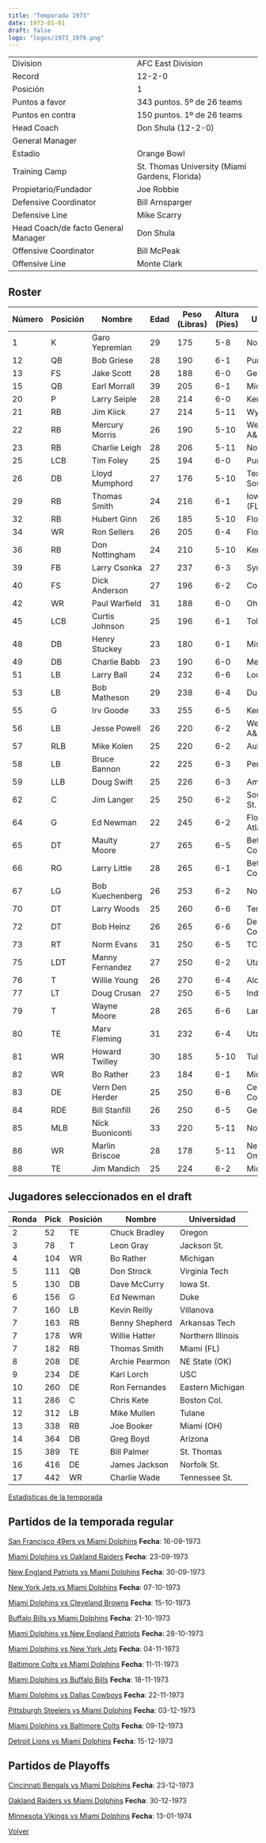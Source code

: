 ```yaml
---
title: "Temporada 1973"
date: 1973-01-01
draft: false
logo: "logos/1973_1979.png"
---
```


|                      |                      |
|-------------------------|---------------------------|
| Division               | AFC East Division            |
| Record                 | 12-2-0              |
| Posición               | 1            |
| Puntos a favor         | 343 puntos. 5º de 26 teams           |
| Puntos en contra       | 150 puntos. 1º de 26 teams       |
| Head Coach             | Don Shula (12-2-0)               |
| General Manager        |       |
| Estadio                | Orange Bowl             |
| Training Camp          | St. Thomas University (Miami Gardens, Florida)        |
| Propietario/Fundador | Joe Robbie |
| Defensive Coordinator | Bill Arnsparger |
| Defensive Line | Mike Scarry |
| Head Coach/de facto General Manager | Don Shula |
| Offensive Coordinator | Bill McPeak |
| Offensive Line | Monte Clark |


## Roster

| Número | Posición | Nombre           | Edad | Peso (Libras) | Altura (Píes) | Universidad          |
|--------|----------|------------------|------|---------------|---------------|----------------------|
| 1 | K | Garo Yepremian | 29 | 175 | 5-8 | None |
| 12 | QB | Bob Griese | 28 | 190 | 6-1 | Purdue |
| 13 | FS | Jake Scott | 28 | 188 | 6-0 | Georgia |
| 15 | QB | Earl Morrall | 39 | 205 | 6-1 | Michigan St. |
| 20 | P | Larry Seiple | 28 | 214 | 6-0 | Kentucky |
| 21 | RB | Jim Kiick | 27 | 214 | 5-11 | Wyoming |
| 22 | RB | Mercury Morris | 26 | 190 | 5-10 | West Texas A&M |
| 23 | RB | Charlie Leigh | 28 | 206 | 5-11 | None |
| 25 | LCB | Tim Foley | 25 | 194 | 6-0 | Purdue |
| 26 | DB | Lloyd Mumphord | 27 | 176 | 5-10 | Texas Southern |
| 29 | RB | Thomas Smith | 24 | 216 | 6-1 | Iowa,Miami (FL) |
| 32 | RB | Hubert Ginn | 26 | 185 | 5-10 | Florida A&M |
| 34 | WR | Ron Sellers | 26 | 205 | 6-4 | Florida St. |
| 36 | RB | Don Nottingham | 24 | 210 | 5-10 | Kent St. |
| 39 | FB | Larry Csonka | 27 | 237 | 6-3 | Syracuse |
| 40 | FS | Dick Anderson | 27 | 196 | 6-2 | Colorado |
| 42 | WR | Paul Warfield | 31 | 188 | 6-0 | Ohio St. |
| 45 | LCB | Curtis Johnson | 25 | 196 | 6-1 | Toledo |
| 48 | DB | Henry Stuckey | 23 | 180 | 6-1 | Missouri |
| 49 | DB | Charlie Babb | 23 | 190 | 6-0 | Memphis |
| 51 | LB | Larry Ball | 24 | 232 | 6-6 | Louisville |
| 53 | LB | Bob Matheson | 29 | 238 | 6-4 | Duke |
| 55 | G | Irv Goode | 33 | 255 | 6-5 | Kentucky |
| 56 | LB | Jesse Powell | 26 | 220 | 6-2 | West Texas A&M |
| 57 | RLB | Mike Kolen | 25 | 220 | 6-2 | Auburn |
| 58 | LB | Bruce Bannon | 22 | 225 | 6-3 | Penn St. |
| 59 | LLB | Doug Swift | 25 | 226 | 6-3 | Amherst |
| 62 | C | Jim Langer | 25 | 250 | 6-2 | South Dakota St. |
| 64 | G | Ed Newman | 22 | 245 | 6-2 | Florida Atlantic,Duke |
| 65 | DT | Maulty Moore | 27 | 265 | 6-5 | Bethune-Cookman |
| 66 | RG | Larry Little | 28 | 265 | 6-1 | Bethune-Cookman |
| 67 | LG | Bob Kuechenberg | 26 | 253 | 6-2 | Notre Dame |
| 70 | DT | Larry Woods | 25 | 260 | 6-6 | Tennessee St. |
| 72 | DT | Bob Heinz | 26 | 265 | 6-6 | Delta College,Pacific |
| 73 | RT | Norm Evans | 31 | 250 | 6-5 | TCU |
| 75 | LDT | Manny Fernandez | 27 | 250 | 6-2 | Utah |
| 76 | T | Willie Young | 26 | 270 | 6-4 | Alcorn St. |
| 77 | LT | Doug Crusan | 27 | 250 | 6-5 | Indiana |
| 79 | T | Wayne Moore | 28 | 265 | 6-6 | Lamar |
| 80 | TE | Marv Fleming | 31 | 232 | 6-4 | Utah |
| 81 | WR | Howard Twilley | 30 | 185 | 5-10 | Tulsa |
| 82 | WR | Bo Rather | 23 | 184 | 6-1 | Michigan |
| 83 | DE | Vern Den Herder | 25 | 250 | 6-6 | Central College (IA) |
| 84 | RDE | Bill Stanfill | 26 | 250 | 6-5 | Georgia |
| 85 | MLB | Nick Buoniconti | 33 | 220 | 5-11 | Notre Dame |
| 86 | WR | Marlin Briscoe | 28 | 178 | 5-11 | Nebraska-Omaha |
| 88 | TE | Jim Mandich | 25 | 224 | 6-2 | Michigan |


## Jugadores seleccionados en el draft

| Ronda | Pick | Posición | Nombre           | Universidad          |
|-------|------|----------|------------------|----------------------|
| 2 | 52 | TE | Chuck Bradley | Oregon |
| 3 | 78 | T | Leon Gray | Jackson St. |
| 4 | 104 | WR | Bo Rather | Michigan |
| 5 | 111 | QB | Don Strock | Virginia Tech |
| 5 | 130 | DB | Dave McCurry | Iowa St. |
| 6 | 156 | G | Ed Newman | Duke |
| 7 | 160 | LB | Kevin Reilly | Villanova |
| 7 | 163 | RB | Benny Shepherd | Arkansas Tech |
| 7 | 178 | WR | Willie Hatter | Northern Illinois |
| 7 | 182 | RB | Thomas Smith | Miami (FL) |
| 8 | 208 | DE | Archie Pearmon | NE State (OK) |
| 9 | 234 | DE | Karl Lorch | USC |
| 10 | 260 | DE | Ron Fernandes | Eastern Michigan |
| 11 | 286 | C | Chris Kete | Boston Col. |
| 12 | 312 | LB | Mike Mullen | Tulane |
| 13 | 338 | RB | Joe Booker | Miami (OH) |
| 14 | 364 | DB | Greg Boyd | Arizona |
| 15 | 389 | TE | Bill Palmer | St. Thomas |
| 16 | 416 | DE | James Jackson | Norfolk St. |
| 17 | 442 | WR | Charlie Wade | Tennessee St. |



[Estadisticas de la temporada](/historia/stats/1973)

## Partidos de la temporada regular

[San Francisco 49ers vs Miami Dolphins](/historia/games/sf-mia-19730916) **Fecha**: 16-09-1973

[Miami Dolphins vs Oakland Raiders](/historia/games/mia-oak-19730923) **Fecha**: 23-09-1973

[New England Patriots vs Miami Dolphins](/historia/games/ne-mia-19730930) **Fecha**: 30-09-1973

[New York Jets vs Miami Dolphins](/historia/games/nyj-mia-19731007) **Fecha**: 07-10-1973

[Miami Dolphins vs Cleveland Browns](/historia/games/mia-cle-19731015) **Fecha**: 15-10-1973

[Buffalo Bills vs Miami Dolphins](/historia/games/buf-mia-19731021) **Fecha**: 21-10-1973

[Miami Dolphins vs New England Patriots](/historia/games/mia-ne-19731028) **Fecha**: 28-10-1973

[Miami Dolphins vs New York Jets](/historia/games/mia-nyj-19731104) **Fecha**: 04-11-1973

[Baltimore Colts vs Miami Dolphins](/historia/games/clt-mia-19731111) **Fecha**: 11-11-1973

[Miami Dolphins vs Buffalo Bills](/historia/games/mia-buf-19731118) **Fecha**: 18-11-1973

[Miami Dolphins vs Dallas Cowboys](/historia/games/mia-dal-19731122) **Fecha**: 22-11-1973

[Pittsburgh Steelers vs Miami Dolphins](/historia/games/pit-mia-19731203) **Fecha**: 03-12-1973

[Miami Dolphins vs Baltimore Colts](/historia/games/mia-clt-19731209) **Fecha**: 09-12-1973

[Detroit Lions vs Miami Dolphins](/historia/games/det-mia-19731215) **Fecha**: 15-12-1973




## Partidos de Playoffs

[Cincinnati Bengals vs Miami Dolphins](/historia/games/cin-mia-19731223) **Fecha**: 23-12-1973

[Oakland Raiders vs Miami Dolphins](/historia/games/oak-mia-19731230) **Fecha**: 30-12-1973

[Minnesota Vikings vs Miami Dolphins](/historia/games/min-mia-19740113) **Fecha**: 13-01-1974




[Volver](/historia)